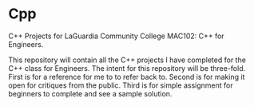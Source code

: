 # Cpp
C++ Projects for LaGuardia Community College MAC102: C++ for Engineers.

This repository will contain all the C++ projects I have completed for the C++ class for Engineers.
The intent for this repository will be three-fold.
First is for a reference for me to to refer back to.
Second is for making it open for critiques from the public.
Third is for simple assignment for beginners to complete and see a sample solution.
